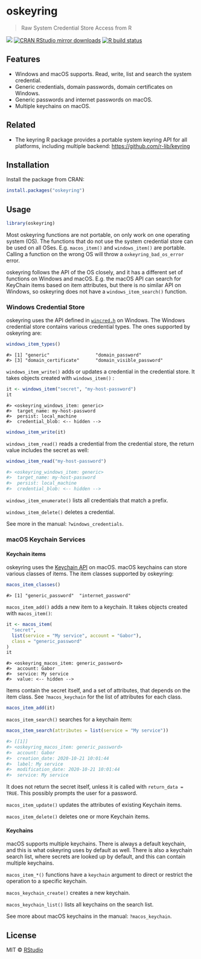 
# oskeyring

> Raw System Credential Store Access from R

<!-- badges: start -->

[![](https://www.r-pkg.org/badges/version/oskeyring)](https://www.r-pkg.org/pkg/oskeyring)
[![CRAN RStudio mirror
downloads](https://cranlogs.r-pkg.org/badges/oskeyring)](https://www.r-pkg.org/pkg/oskeyring)
[![R build
status](https://github.com/r-lib/oskeyring/workflows/R-CMD-check/badge.svg)](https://github.com/r-lib/oskeyring/actions)

<!-- badges: end -->

## Features

  - Windows and macOS supports. Read, write, list and search the system
    credential.
  - Generic credentials, domain passwords, domain certificates on
    Windows.
  - Generic passwords and internet passwords on macOS.
  - Multiple keychains on macOS.

## Related

  - The keyring R package provides a portable system keyring API for all
    platforms, including multiple backend:
    <https://github.com/r-lib/keyring>

## Installation

Install the package from CRAN:

``` r
install.packages("oskeyring")
```

## Usage

``` r
library(oskeyring)
```

Most oskeyring functions are not portable, on only work on one operating
system (OS). The functions that do not use the system credential store
can be used on all OSes. E.g. `macos_item()` and `windows_item()` are
portable. Calling a function on the wrong OS will throw a
`oxkeyring_bad_os_error` error.

oskeyring follows the API of the OS closely, and it has a different set
of functions on Windows and macOS. E.g. the macOS API can search for
KeyChain items based on item attributes, but there is no similar API on
Windows, so oskeyring does not have a `windows_item_search()` function.

### Windows Credential Store

oskeyring uses the API defined in
[`wincred.h`](https://docs.microsoft.com/en-us/windows/win32/api/wincred/)
on Windows. The Windows credential store contains various credential
types. The ones supported by oskeyring are:

``` r
windows_item_types()
```

    #> [1] "generic"                 "domain_password"        
    #> [3] "domain_certificate"      "domain_visible_password"

`windows_item_write()` adds or updates a credential in the credential
store. It takes objects created with `windows_item()` :

``` r
it <- windows_item("secret", "my-host-password")
it
```

    #> <oskeyring_windows_item: generic>
    #>  target_name: my-host-password
    #>  persist: local_machine
    #>  credential_blob: <-- hidden -->

``` r
windows_item_write(it)
```

`windows_item_read()` reads a credential from the credential store, the
return value includes the secret as well:

``` r
windows_item_read("my-host-password")
```

``` r
#> <oskeyring_windows_item: generic>
#>  target_name: my-host-password
#>  persist: local_machine
#>  credential_blob: <-- hidden -->
```

`windows_item_enumerate()` lists all credentials that match a prefix.

`windows_item_delete()` deletes a credential.

See more in the manual: `?windows_credentials`.

### macOS Keychain Services

#### Keychain items

oskeyring uses the [Keychain
API](https://developer.apple.com/documentation/security/keychain_services)
on macOS. macOS keychains can store various classes of items. The item
classes supported by oskeyring:

``` r
macos_item_classes()
```

    #> [1] "generic_password"  "internet_password"

`macos_item_add()` adds a new item to a keychain. It takes objects
created with `macos_item()`:

``` r
it <- macos_item(
  "secret", 
  list(service = "My service", account = "Gabor"),
  class = "generic_password"
)
it
```

    #> <oskeyring_macos_item: generic_password>
    #>  account: Gabor
    #>  service: My service
    #>  value: <-- hidden -->

Items contain the secret itself, and a set of attributes, that depends
on the item class. See `?macos_keychain` for the list of attributes for
each class.

``` r
macos_item_add(it)
```

`macos_item_search()` searches for a keychain item:

``` r
macos_item_search(attributes = list(service = "My service"))
```

``` r
#> [[1]]
#> <oskeyring_macos_item: generic_password>
#>  account: Gabor
#>  creation_date: 2020-10-21 10:01:44
#>  label: My service
#>  modification_date: 2020-10-21 10:01:44
#>  service: My service
```

It does not return the secret itself, unless it is called with
`return_data = TRUE`. This possibly prompts the user for a password.

`macos_item_update()` updates the attributes of existing Keychain items.

`macos_item_delete()` deletes one or more Keychain items.

#### Keychains

macOS supports multiple keychains. There is always a default keychain,
and this is what oskeyring uses by default as well. There is also a
keychain search list, where secrets are looked up by default, and this
can contain multiple keychains.

`macos_item_*()` functions have a `keychain` argument to direct or
restrict the operation to a specific keychain.

`macos_keychain_create()` creates a new keychain.

`macos_keychain_list()` lists all keychains on the search list.

See more about macOS keychains in the manual: `?macos_keychain`.

## License

MIT © [RStudio](https://github.com/rstudio)
